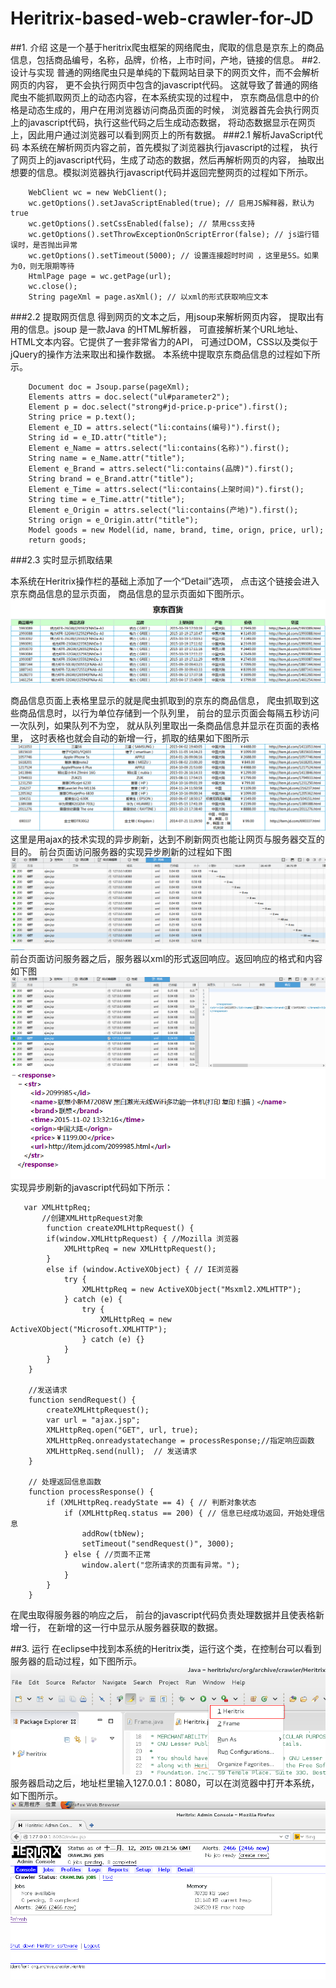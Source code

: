 # Heritrix-based-web-crawler-for-JD
##1. 介绍
这是一个基于heritrix爬虫框架的网络爬虫，爬取的信息是京东上的商品信息，包括商品编号，名称，品牌，价格，上市时间，产地，链接的信息。
##2. 设计与实现
普通的网络爬虫只是单纯的下载网站目录下的网页文件，而不会解析网页的内容，
更不会执行网页中包含的javascript代码。
这就导致了普通的网络爬虫不能抓取网页上的动态内容，在本系统实现的过程中，
京东商品信息中的价格是动态生成的，用户在用浏览器访问商品页面的时候，
浏览器首先会执行网页上的javascript代码，执行这些代码之后生成动态数据，
将动态数据显示在网页上，因此用户通过浏览器可以看到网页上的所有数据。
###2.1 解析JavaScript代码
本系统在解析网页内容之前，首先模拟了浏览器执行javascript的过程，
执行了网页上的javascript代码，生成了动态的数据，然后再解析网页的内容，
抽取出想要的信息。模拟浏览器执行javascript代码并返回完整网页的过程如下所示。


        WebClient wc = new WebClient();
		wc.getOptions().setJavaScriptEnabled(true); // 启用JS解释器，默认为true
		wc.getOptions().setCssEnabled(false); // 禁用css支持
		wc.getOptions().setThrowExceptionOnScriptError(false); // js运行错误时，是否抛出异常
		wc.getOptions().setTimeout(5000); // 设置连接超时时间 ，这里是5S。如果为0，则无限期等待
		HtmlPage page = wc.getPage(url);
		wc.close();
		String pageXml = page.asXml(); // 以xml的形式获取响应文本
###2.2 提取网页信息
得到网页的文本之后，用jsoup来解析网页内容，
提取出有用的信息。jsoup 是一款Java 的HTML解析器，
可直接解析某个URL地址、HTML文本内容。它提供了一套非常省力的API，
可通过DOM，CSS以及类似于jQuery的操作方法来取出和操作数据。
本系统中提取京东商品信息的过程如下所示。

        Document doc = Jsoup.parse(pageXml);
		Elements attrs = doc.select("ul#parameter2");
		Element p = doc.select("strong#jd-price.p-price").first();
		String price = p.text();
		Element e_ID = attrs.select("li:contains(编号)").first();
		String id = e_ID.attr("title");
        Element e_Name = attrs.select("li:contains(名称)").first();
		String name = e_Name.attr("title");
		Element e_Brand = attrs.select("li:contains(品牌)").first();
		String brand = e_Brand.attr("title");
        Element e_Time = attrs.select("li:contains(上架时间)").first();
		String time = e_Time.attr("title");
		Element e_Origin = attrs.select("li:contains(产地)").first();
		String orign = e_Origin.attr("title");
		Model goods = new Model(id, name, brand, time, orign, price, url);
		return goods;

###2.3 实时显示抓取结果

本系统在Heritrix操作栏的基础上添加了一个“Detail”选项，
点击这个链接会进入京东商品信息的显示页面，
商品信息的显示页面如下图所示。
![商品信息](img/商品信息.png)

商品信息页面上表格里显示的就是爬虫抓取到的京东的商品信息，
爬虫抓取到这些商品信息时，以行为单位存储到一个队列里，
前台的显示页面会每隔五秒访问一次队列，如果队列不为空，
就从队列里取出一条商品信息并显示在页面的表格里，
这时表格也就会自动的新增一行，抓取的结果如下图所示
![抓取结果](img/抓取结果.png)
这里是用ajax的技术实现的异步刷新，达到不刷新网页也能让网页与服务器交互的目的。
前台页面访问服务器的实现异步刷新的过程如下图
![异步刷新](img/异步刷新.png)
前台页面访问服务器之后，服务器以xml的形式返回响应。返回响应的格式和内容如下图
![返回响应](img/返回响应.png)
![返回响应2](img/返回响应2.png)
实现异步刷新的javascript代码如下所示：

       var XMLHttpReq;  
           //创建XMLHttpRequest对象         
            function createXMLHttpRequest() {  
            if(window.XMLHttpRequest) { //Mozilla 浏览器  
                XMLHttpReq = new XMLHttpRequest();  
            }  
            else if (window.ActiveXObject) { // IE浏览器  
                try {  
                    XMLHttpReq = new ActiveXObject("Msxml2.XMLHTTP");  
                } catch (e) {  
                    try {  
                        XMLHttpReq = new ActiveXObject("Microsoft.XMLHTTP");  
                    } catch (e) {}  
                }  
            }  
        }  
        
        //发送请求
        function sendRequest() {  
            createXMLHttpRequest();  
            var url = "ajax.jsp";  
            XMLHttpReq.open("GET", url, true);  
            XMLHttpReq.onreadystatechange = processResponse;//指定响应函数  
            XMLHttpReq.send(null);  // 发送请求  
        }  
        
        // 处理返回信息函数  
        function processResponse() {  
            if (XMLHttpReq.readyState == 4) { // 判断对象状态  
                if (XMLHttpReq.status == 200) { // 信息已经成功返回，开始处理信息  
                	addRow(tbNew);  
                    setTimeout("sendRequest()", 3000);  
                } else { //页面不正常  
                    window.alert("您所请求的页面有异常。");  
                }  
            }  
        }  

在爬虫取得服务器的响应之后，
前台的javascript代码负责处理数据并且使表格新增一行，
在新增的这一行中显示从服务器获取的数据。

##3. 运行
在eclipse中找到本系统的Heritrix类，运行这个类，在控制台可以看到服务器的启动过程，如下图所示。
![运行](img/运行.png)
服务器启动之后，地址栏里输入127.0.0.1：8080，可以在浏览器中打开本系统，如下图所示。
![启动](img/启动.png)